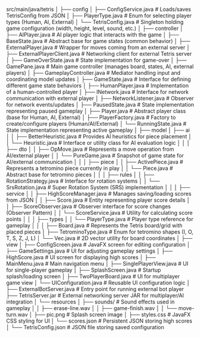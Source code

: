 src/main/java/tetris
│
├── config
│   ├── ConfigService.java              # Loads/saves TetrisConfig from JSON
│   ├── PlayerType.java                 # Enum for selecting player types (Human, AI, External)
│   └── TetrisConfig.java              # Singleton holding game configuration (width, height, level, sound, etc.)
│
├── controller
│   ├── AIPlayer.java                  # AI player logic that interacts with the game
│   ├── BaseState.java                # Abstract base for game states (common behavior)
│   ├── ExternalPlayer.java           # Wrapper for moves coming from an external server
│   ├── ExternalPlayerClient.java     # Networking client for external Tetris server
│   ├── GameOverState.java            # State implementation for game-over
│   ├── GamePane.java                 # Main game controller (manages board, states, AI, external players)
│   ├── GameplayController.java       # Mediator handling input and coordinating model updates
│   ├── GameState.java                # Interface for defining different game state behaviors
│   ├── HumanPlayer.java              # Implementation of a human-controlled player
│   ├── INetwork.java                 # Interface for network communication with external player
│   ├── NetworkListener.java          # Observer for network events/updates
│   ├── PausedState.java              # State implementation representing paused gameplay
│   ├── Player.java                   # Abstract player class (base for Human, AI, External)
│   ├── PlayerFactory.java            # Factory to create/configure players (Human/AI/External)
│   └── RunningState.java             # State implementation representing active gameplay
│
├── model
│   ├── ai
│   │   ├── BetterHeuristic.java      # Provides AI heuristics for piece placement
│   │   └── Heuristic.java            # Interface or utility class for AI evaluation logic
│   │
│   ├── dto
│   │   ├── OpMove.java              # Represents a move operation from AI/external player
│   │   └── PureGame.java            # Snapshot of game state for AI/external communication
│   │
│   ├── piece
│   │   ├── ActivePiece.java         # Represents a tetromino piece currently in play
│   │   └── Piece.java               # Abstract base for tetromino pieces
│   │
│   ├── rules
│   │   ├── RotationStrategy.java    # Interface for rotation systems
│   │   └── SrsRotation.java         # Super Rotation System (SRS) implementation
│   │
│   ├── service
│   │   ├── HighScoreManager.java    # Manages saving/loading scores from JSON
│   │   ├── Score.java              # Entity representing player score details
│   │   ├── ScoreObserver.java      # Observer interface for score changes (Observer Pattern)
│   │   └── ScoreService.java       # Utility for calculating score points
│   │
│   ├── types
│   │   └── PlayerType.java         # Player type reference for gameplay
│   │
│   ├── Board.java                  # Represents the Tetris board/grid with placed pieces
│   ├── TetrominoType.java          # Enum for tetromino shapes (I, O, T, S, Z, J, L)
│   └── Vec.java                    # 2D vector utility for board coordinates
│
├── view
│   ├── ConfigScreen.java           # JavaFX screen for editing configuration
│   ├── GameSettings.java           # UI for adjusting gameplay settings
│   ├── HighScore.java              # UI screen for displaying high scores
│   ├── MainMenu.java               # Main navigation menu
│   ├── SinglePlayerView.java       # UI for single-player gameplay
│   ├── SplashScreen.java           # Startup splash/loading screen
│   ├── TwoPlayerBoard.java         # UI for multiplayer game view
│   └── UIConfiguration.java        # Reusable UI configuration logic
│
├── ExternalBotServer.java           # Entry point for running external bot player
├── TetrisServer.jar                 # External networking server JAR for multiplayer/AI integration
│
└── resources
│   ├── sounds/                     # Sound effects used in gameplay
│   │   ├── erase-line.wav
│   │   ├── game-finish.wav
│   │   └── move-turn.wav
│   ├── pic.png                     # Splash screen image
│   ├── styles.css                  # JavaFX CSS styling for UI
│   └── scores.json                 # Persistent JSON storing high scores
│
└── TetrisConfig.json               # JSON file storing saved configuration
